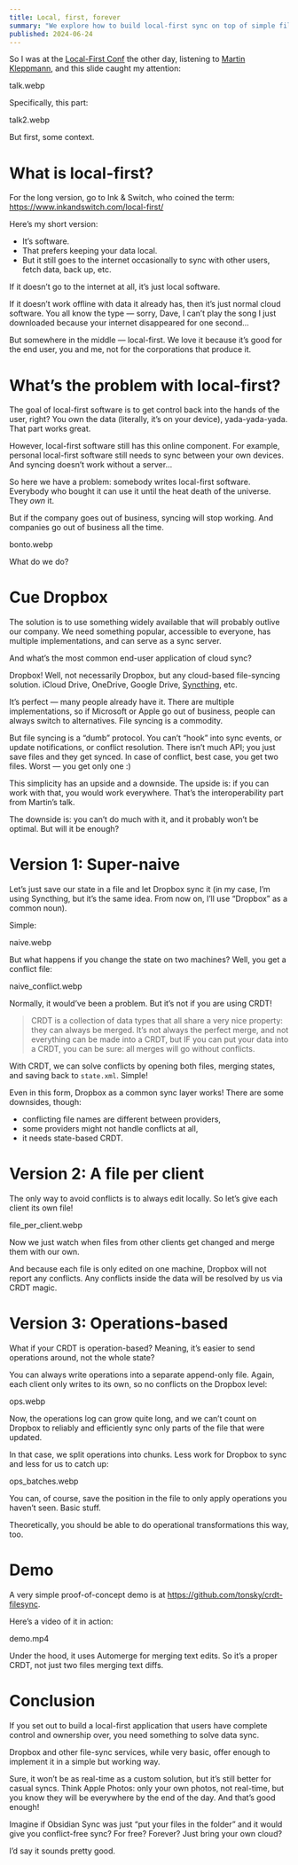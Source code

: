 ```yaml
---
title: Local, first, forever
summary: "We explore how to build local-first sync on top of simple file storage"
published: 2024-06-24
---
```


So I was at the [Local-First Conf](https://www.localfirstconf.com/) the other day, listening to [Martin Kleppmann](https://www.youtube.com/watch?v=NMq0vncHJvU), and this slide caught my attention:

talk.webp

Specifically, this part:

talk2.webp

But first, some context.

# What is local-first?

For the long version, go to Ink & Switch, who coined the term: https://www.inkandswitch.com/local-first/

Here’s my short version:

- It’s software.
- That prefers keeping your data local.
- But it still goes to the internet occasionally to sync with other users, fetch data, back up, etc.

If it doesn’t go to the internet at all, it’s just local software.

If it doesn’t work offline with data it already has, then it’s just normal cloud software. You all know the type — sorry, Dave, I can’t play the song I just downloaded because your internet disappeared for one second...

But somewhere in the middle — local-first. We love it because it’s good for the end user, you and me, not for the corporations that produce it.

# What’s the problem with local-first?

The goal of local-first software is to get control back into the hands of the user, right? You own the data (literally, it’s on your device), yada-yada-yada. That part works great.

However, local-first software still has this online component. For example, personal local-first software still needs to sync between your own devices. And syncing doesn’t work without a server...

So here we have a problem: somebody writes local-first software. Everybody who bought it can use it until the heat death of the universe. They _own_ it.

But if the company goes out of business, syncing will stop working. And companies go out of business all the time.

bonto.webp

What do we do?

# Cue Dropbox

The solution is to use something widely available that will probably outlive our company. We need something popular, accessible to everyone,  has multiple implementations, and can serve as a sync server.

And what’s the most common end-user application of cloud sync?

Dropbox! Well, not necessarily Dropbox, but any cloud-based file-syncing solution. iCloud Drive, OneDrive, Google Drive, [Syncthing](https://tonsky.me/blog/syncthing/), etc.

It’s perfect — many people already have it. There are multiple implementations, so if Microsoft or Apple go out of business, people can always switch to alternatives. File syncing is a commodity.

But file syncing is a “dumb” protocol. You can’t “hook” into sync events, or update notifications, or conflict resolution. There isn’t much API; you just save files and they get synced. In case of conflict, best case, you get two files. Worst — you get only one :)

This simplicity has an upside and a downside. The upside is: if you can work with that, you would work everywhere. That’s the interoperability part from Martin’s talk.

The downside is: you can’t do much with it, and it probably won’t be optimal. But will it be enough?

# Version 1: Super-naive

Let’s just save our state in a file and let Dropbox sync it (in my case, I’m using Syncthing, but it’s the same idea. From now on, I’ll use “Dropbox” as a common noun).

Simple:

naive.webp

But what happens if you change the state on two machines? Well, you get a conflict file:

naive_conflict.webp

Normally, it would’ve been a problem. But it’s not if you are using CRDT!

> CRDT is a collection of data types that all share a very nice property: they can always be merged. It’s not always the perfect merge, and not everything can be made into a CRDT, but IF you can put your data into a CRDT, you can be sure: all merges will go without conflicts.

With CRDT, we can solve conflicts by opening both files, merging states, and saving back to `state.xml`. Simple!

Even in this form, Dropbox as a common sync layer works! There are some downsides, though:

- conflicting file names are different between providers,
- some providers might not handle conflicts at all,
- it needs state-based CRDT.

# Version 2: A file per client

The only way to avoid conflicts is to always edit locally. So let’s give each client its own file!

file_per_client.webp

Now we just watch when files from other clients get changed and merge them with our own.

And because each file is only edited on one machine, Dropbox will not report any conflicts. Any conflicts inside the data will be resolved by us via CRDT magic.

# Version 3: Operations-based

What if your CRDT is operation-based? Meaning, it’s easier to send operations around, not the whole state?

You can always write operations into a separate append-only file. Again, each client only writes to its own, so no conflicts on the Dropbox level:

ops.webp

Now, the operations log can grow quite long, and we can’t count on Dropbox to reliably and efficiently sync only parts of the file that were updated.

In that case, we split operations into chunks. Less work for Dropbox to sync and less for us to catch up:

ops_batches.webp

You can, of course, save the position in the file to only apply operations you haven’t seen. Basic stuff.

Theoretically, you should be able to do operational transformations this way, too.

# Demo

A very simple proof-of-concept demo is at https://github.com/tonsky/crdt-filesync.

Here’s a video of it in action:

demo.mp4

Under the hood, it uses Automerge for merging text edits. So it’s a proper CRDT, not just two files merging text diffs.

# Conclusion

If you set out to build a local-first application that users have complete control and ownership over, you need something to solve data sync.

Dropbox and other file-sync services, while very basic, offer enough to implement it in a simple but working way.

Sure, it won’t be as real-time as a custom solution, but it’s still better for casual syncs. Think Apple Photos: only your own photos, not real-time, but you know they will be everywhere by the end of the day. And that’s good enough!

Imagine if Obsidian Sync was just “put your files in the folder” and it would give you conflict-free sync? For free? Forever? Just bring your own cloud?

I’d say it sounds pretty good.